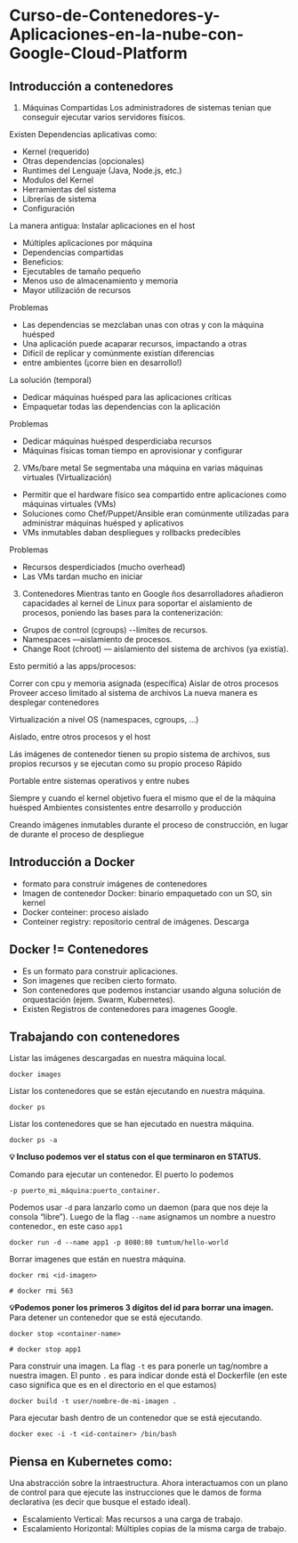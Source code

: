 # Curso-de-Contenedores-y-Aplicaciones-en-la-nube-con-Google-Cloud-Platform

## Introducción a contenedores

1. Máquinas Compartidas
   Los administradores de sistemas tenian que conseguir ejecutar varios servidores físicos.

Existen Dependencias aplicativas como:

- Kernel (requerido)
- Otras dependencias (opcionales)
- Runtimes del Lenguaje (Java, Node.js, etc.)
- Modulos del Kernel
- Herramientas del sistema
- Librerías de sistema
- Configuración

La manera antigua: Instalar aplicaciones en el host

- Múltiples aplicaciones por máquina
- Dependencias compartidas
- Beneficios:
- Ejecutables de tamaño pequeño
- Menos uso de almacenamiento y memoria
- Mayor utilización de recursos

Problemas

- Las dependencias se mezclaban unas con otras y con la máquina huésped
- Una aplicación puede acaparar recursos, impactando a otras
- Difícil de replicar y comúnmente existían diferencias
- entre ambientes (¡corre bien en desarrollo!)

La solución (temporal)

- Dedicar máquinas huésped para las aplicaciones críticas
- Empaquetar todas las dependencias con la aplicación

Problemas

- Dedicar máquinas huésped desperdiciaba recursos
- Máquinas físicas toman tiempo en aprovisionar y configurar

2. VMs/bare metal
   Se segmentaba una máquina en varias máquinas virtuales (Virtualización)

- Permitir que el hardware físico sea compartido entre aplicaciones
  como máquinas virtuales (VMs)
- Soluciones como Chef/Puppet/Ansible eran comúnmente utilizadas
  para administrar máquinas huésped y aplicativos
- VMs inmutables daban despliegues y rollbacks predecibles

Problemas

- Recursos desperdiciados (mucho overhead)
- Las VMs tardan mucho en iniciar

3.  Contenedores
    Mientras tanto en Google ños desarrolladores añadieron capacidades al kernel de Linux para soportar el aislamiento de procesos, poniendo las bases para la contenerización:

- Grupos de control (cgroups) --límites de recursos.
- Namespaces —aislamiento de procesos.
- Change Root (chroot) — aislamiento del sistema de archivos (ya existía).

Esto permitió a las apps/procesos:

Correr con cpu y memoria asignada (específica)
Aislar de otros procesos
Proveer acceso limitado al sistema de archivos
La nueva manera es desplegar contenedores

Virtualización a nivel OS (namespaces, cgroups, …)

Aislado, entre otros procesos y el host

Lás imágenes de contenedor tienen su propio sistema de archivos, sus propios recursos y se ejecutan como su propio proceso
Rápido

Portable entre sistemas operativos y entre nubes

Siempre y cuando el kernel objetivo fuera el mismo que el de la máquina huésped
Ambientes consistentes entre desarrollo y producción

Creando imágenes inmutables durante el proceso de construcción, en lugar de durante el proceso de despliegue

## Introducción a Docker

- formato para construir imágenes de contenedores
- Imagen de contenedor Docker: binario empaquetado con un SO, sin kernel
- Docker conteiner: proceso aislado
- Conteiner registry: repositorio central de imágenes. Descarga

## Docker != Contenedores

- Es un formato para construir aplicaciones.
- Son imagenes que reciben cierto formato.
- Son contenedores que podemos instanciar usando alguna solución de orquestación (ejem. Swarm, Kubernetes).
- Existen Registros de contenedores para imagenes Google.

## Trabajando con contenedores

Listar las imágenes descargadas en nuestra máquina local.

```
docker images
```

Listar los contenedores que se están ejecutando en nuestra máquina.

```
docker ps
```

Listar los contenedores que se han ejecutado en nuestra máquina.

```
docker ps -a
```

**💡 Incluso podemos ver el status con el que terminaron en STATUS.**

Comando para ejecutar un contenedor.
El puerto lo podemos

```
-p puerto_mi_máquina:puerto_container.
```

Podemos usar `-d` para lanzarlo como un daemon (para que nos deje la consola “libre”).
Luego de la flag `--name` asignamos un nombre a nuestro contenedor., en este caso `app1`

```
docker run -d --name app1 -p 8080:80 tumtum/hello-world
```

Borrar imagenes que están en nuestra máquina.

```
docker rmi <id-imagen>

# docker rmi 563
```

**💡Podemos poner los primeros 3 dígitos del id para borrar una imagen.**
Para detener un contenedor que se está ejecutando.

```
docker stop <container-name>

# docker stop app1
```

Para construir una imagen.
La flag ```-t``` es para ponerle un tag/nombre a nuestra imagen.
El punto ```.``` es para indicar donde está el Dockerfile (en este caso significa que es en el directorio en el que estamos)

```
docker build -t user/nombre-de-mi-imagen .
```

Para ejecutar bash dentro de un contenedor que se está ejecutando.

```
docker exec -i -t <id-container> /bin/bash
```

## Piensa en Kubernetes como:

Una abstracción sobre la intraestructura. Ahora interactuamos con un plano de control para que ejecute las instrucciones que le damos de forma declarativa (es decir que busque el estado ideal).

* Escalamiento Vertical: Mas recursos a una carga de trabajo.
* Escalamiento Horizontal: Múltiples copias de la misma carga de trabajo.